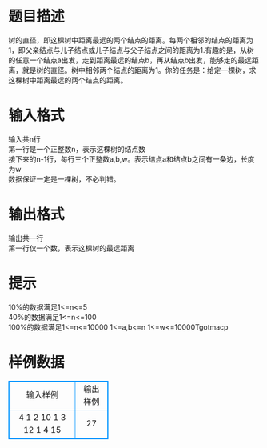# 

 
 # 题目描述 
树的直径，即这棵树中距离最远的两个结点的距离。每两个相邻的结点的距离为1，即父亲结点与儿子结点或儿子结点与父子结点之间的距离为1.有趣的是，从树的任意一个结点a出发，走到距离最远的结点b，再从结点b出发，能够走的最远距离，就是树的直径。树中相邻两个结点的距离为1。你的任务是：给定一棵树，求这棵树中距离最远的两个结点的距离。 

 
 # 输入格式 
输入共n行<BR>第一行是一个正整数n，表示这棵树的结点数<BR>接下来的n-1行，每行三个正整数a,b,w。表示结点a和结点b之间有一条边，长度为w<BR>数据保证一定是一棵树，不必判错。<BR> 

 
 # 输出格式 
输出共一行<BR>第一行仅一个数，表示这棵树的最远距离 

 
 # 提示 
10%的数据满足1&lt;=n&lt;=5<BR>40%的数据满足1&lt;=n&lt;=100<BR>100%的数据满足1&lt;=n&lt;=10000&nbsp;1&lt;=a,b&lt;=n&nbsp;1&lt;=w&lt;=10000Tgotmacp 
# 样例数据
<style>
        table,table tr th, table tr td { border:1px solid #0094ff; }
        table { width: 200px; min-height: 25px; line-height: 25px; text-align: center; border-collapse: collapse;}   
    </style>
<table>
	<tr>
		<td>输入样例</td>
		<td>输出样例</td>
	</tr>
<tr><td>4
1 2 10
1 3 12
1 4 15</td><td>27</td></tr></table>
